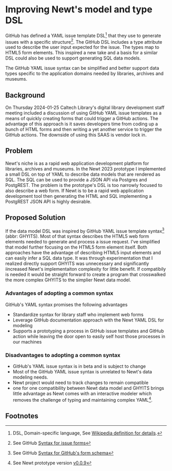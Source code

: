 
# Improving Newt's model and type DSL

GitHub has defined a YAML issue template DSL[^51] that they use to generate issues with a specific structure[^52]. The GitHub DSL includes a type attribute used to describe the user input expected for the issue. The types map to HTML5 form elements. This inspired a new take and a basis for a similar DSL could also be used to support generating SQL data models.

The GitHub YAML issue syntax can be simplified and better support data types specific to the application domains needed by libraries, archives and museums.

## Background

On Thursday 2024-01-25 Caltech Library's digital library development staff meeting included a discussion of using GitHub YAML issue templates as a means of quickly creating forms that could trigger a GitHub actions. The advantage of this approach is it saves developers time from coding up a bunch of HTML forms and then writing a yet another service to trigger the GitHub actions.  The downside of using this SAAS is vendor lock in.

## Problem

Newt's niche is as a rapid web application development platform for libraries, archives and museums. In the Newt 2023 prototype I implemented a small DSL on top of YAML to describe data models that are rendered as SQL. The SQL can be used to provide a JSON API via Postgres and PostgREST. The problem is the prototype's DSL is too narrowly focused to also describe a web form. If Newt is to be a rapid web application development tool then generating the HTML and SQL implementing a PostgREST JSON API is highly desirable.

## Proposed Solution

If the data model DSL was inspired by GitHub YAML issue template syntax[^53] (abbr: GHYITS). Most of that syntax describes the HTML5 web form elements needed to generate and process a issue request. I've simplified that model further focusing on the HTML5 form element itself.  Both approaches have the advantage of describing HTML5 input elements and can easily infer a SQL data type. It was through experimentation that I realized directly support GHYITS was unnecessary and significantly iincreased Newt's implementaiton complexity for little benefit. If compatibily is needed it would be straight forward to create a program that crosswalked the more complex GHYITS to the simplier Newt data model.

### Advantages of adopting a common syntax

GitHub's YAML syntax promises the following advantages

- Standardize syntax for library staff who implement web forms
- Leverage GitHub documentation approach with the Newt YAML DSL for modeling
- Supports a prototyping a process in GitHub issue templates and GitHub action while leaving the door open to easily self host those processes in our machines

### Disadvantages to adopting a common syntax

- GitHub's YAML issue syntax is in beta and is subject to change
- Most of the GitHub YAML issue syntax is unrelated to Newt's data modeling needs.
- Newt project would need to track changes to remain compatible
- one for one compatibility between Newt data model and GHYITS brings little advantage as Newt comes with an interactive modeler which removes the challenge of typing and maintaining complex YAML[^54].

## Footnotes

[^51]: DSL, Domain-specific language, See [Wikipedia definition for details](https://en.wikipedia.org/wiki/Domain-specific_language).

[^52]: See GitHub [Syntax for issue forms](https://docs.github.com/en/communities/using-templates-to-encourage-useful-issues-and-pull-requests/syntax-for-issue-forms)

[^53]: See GitHub [Syntax for GitHub's form schema](https://docs.github.com/en/communities/using-templates-to-encourage-useful-issues-and-pull-requests/syntax-for-githubs-form-schema#about-githubs-form-schema)

[^54]: See Newt prototype version [v0.0.9](https://github.com/caltechlibrary/newt/releases/tag/v0.0.9)

